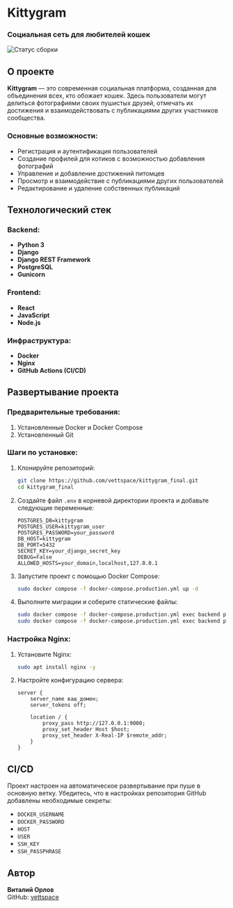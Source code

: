 # Kittygram
### Социальная сеть для любителей кошек

![Статус сборки](https://github.com/vettspace/kittygram_final/actions/workflows/main.yml/badge.svg)

## О проекте

**Kittygram** — это современная социальная платформа, созданная для объединения всех, кто обожает кошек. Здесь пользователи могут делиться фотографиями своих пушистых друзей, отмечать их достижения и взаимодействовать с публикациями других участников сообщества.

### Основные возможности:
- Регистрация и аутентификация пользователей
- Создание профилей для котиков с возможностью добавления фотографий
- Управление и добавление достижений питомцев
- Просмотр и взаимодействие с публикациями других пользователей
- Редактирование и удаление собственных публикаций

## Технологический стек

### Backend:
- **Python 3**
- **Django**
- **Django REST Framework**
- **PostgreSQL**
- **Gunicorn**

### Frontend:
- **React**
- **JavaScript**
- **Node.js**

### Инфраструктура:
- **Docker**
- **Nginx**
- **GitHub Actions (CI/CD)**

## Развертывание проекта

### Предварительные требования:
1. Установленные Docker и Docker Compose
2. Установленный Git

### Шаги по установке:

1. Клонируйте репозиторий:
   ```bash
   git clone https://github.com/vettspace/kittygram_final.git
   cd kittygram_final
   ```

2. Создайте файл `.env` в корневой директории проекта и добавьте следующие переменные:
   ```
   POSTGRES_DB=kittygram
   POSTGRES_USER=kittygram_user
   POSTGRES_PASSWORD=your_password
   DB_HOST=kittygram
   DB_PORT=5432
   SECRET_KEY=your_django_secret_key
   DEBUG=False
   ALLOWED_HOSTS=your_domain,localhost,127.0.0.1
   ```

3. Запустите проект с помощью Docker Compose:
   ```bash
   sudo docker compose -f docker-compose.production.yml up -d
   ```

4. Выполните миграции и соберите статические файлы:
   ```bash
   sudo docker compose -f docker-compose.production.yml exec backend python manage.py migrate
   sudo docker compose -f docker-compose.production.yml exec backend python manage.py collectstatic
   ```

### Настройка Nginx:

1. Установите Nginx:
   ```bash
   sudo apt install nginx -y
   ```

2. Настройте конфигурацию сервера:
   ```nginx
   server {
       server_name ваш_домен;
       server_tokens off;
       
       location / {
           proxy_pass http://127.0.0.1:9000;
           proxy_set_header Host $host;
           proxy_set_header X-Real-IP $remote_addr;
       }
   }
   ```

## CI/CD

Проект настроен на автоматическое развертывание при пуше в основную ветку. Убедитесь, что в настройках репозитория GitHub добавлены необходимые секреты:
- `DOCKER_USERNAME`
- `DOCKER_PASSWORD`
- `HOST`
- `USER`
- `SSH_KEY`
- `SSH_PASSPHRASE`

## Автор

**Виталий Орлов**  
GitHub: [vettspace](https://github.com/vettspace)
